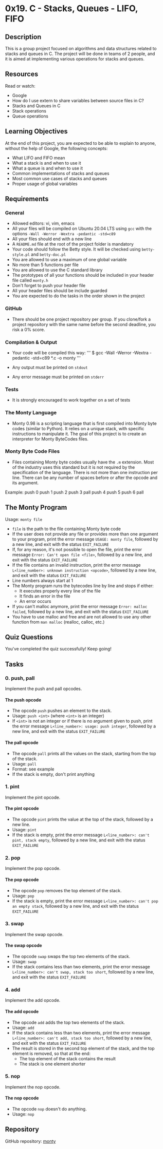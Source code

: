# 0x19. C - Stacks, Queues - LIFO, FIFO

## Description
This is a group project focused on algorithms and data structures related to stacks and queues in C. The project will be done in teams of 2 people, and it is aimed at implementing various operations for stacks and queues.


## Resources
Read or watch:
- Google
- How do I use extern to share variables between source files in C?
- Stacks and Queues in C
- Stack operations
- Queue operations

## Learning Objectives
At the end of this project, you are expected to be able to explain to anyone, without the help of Google, the following concepts:
- What LIFO and FIFO mean
- What a stack is and when to use it
- What a queue is and when to use it
- Common implementations of stacks and queues
- Most common use cases of stacks and queues
- Proper usage of global variables

## Requirements
### General
- Allowed editors: vi, vim, emacs
- All your files will be compiled on Ubuntu 20.04 LTS using `gcc` with the options `-Wall -Werror -Wextra -pedantic -std=c89`
- All your files should end with a new line
- A `README.md` file at the root of the project folder is mandatory
- Your code should follow the Betty style. It will be checked using `betty-style.pl` and `betty-doc.pl`
- You are allowed to use a maximum of one global variable
- No more than 5 functions per file
- You are allowed to use the C standard library
- The prototypes of all your functions should be included in your header file called `monty.h`
- Don't forget to push your header file
- All your header files should be include guarded
- You are expected to do the tasks in the order shown in the project

### GitHub
- There should be one project repository per group. If you clone/fork a project repository with the same name before the second deadline, you risk a 0% score.

### Compilation & Output
- Your code will be compiled this way:
'''
$ gcc -Wall -Werror -Wextra -pedantic -std=c89 *.c -o monty
''' 

- Any output must be printed on `stdout`
- Any error message must be printed on `stderr`

### Tests
- It is strongly encouraged to work together on a set of tests

### The Monty Language
- Monty 0.98 is a scripting language that is first compiled into Monty byte codes (similar to Python). It relies on a unique stack, with specific instructions to manipulate it. The goal of this project is to create an interpreter for Monty ByteCodes files.

### Monty Byte Code Files
- Files containing Monty byte codes usually have the `.m` extension. Most of the industry uses this standard but it is not required by the specification of the language. There is not more than one instruction per line. There can be any number of spaces before or after the opcode and its argument.

Example:
push 0
push 1
push 2
push 3
pall
push 4
push 5
push 6
pall


## The Monty Program
Usage: `monty file`

- `file` is the path to the file containing Monty byte code
- If the user does not provide any file or provides more than one argument to your program, print the error message `USAGE: monty file`, followed by a new line, and exit with the status `EXIT_FAILURE`
- If, for any reason, it's not possible to open the file, print the error message `Error: Can't open file <file>`, followed by a new line, and exit with the status `EXIT_FAILURE`
- If the file contains an invalid instruction, print the error message `L<line_number>: unknown instruction <opcode>`, followed by a new line, and exit with the status `EXIT_FAILURE`
- Line numbers always start at 1
- The Monty program runs the bytecodes line by line and stops if either:
    - It executes properly every line of the file
    - It finds an error in the file
    - An error occurs
- If you can't malloc anymore, print the error message `Error: malloc failed`, followed by a new line, and exit with the status `EXIT_FAILURE`
- You have to use malloc and free and are not allowed to use any other function from `man malloc` (realloc, calloc, etc.)

## Quiz Questions
You've completed the quiz successfully! Keep going!

## Tasks
### 0. push, pall
Implement the push and pall opcodes.

#### The push opcode
- The opcode `push` pushes an element to the stack.
- Usage: `push <int>` (where `<int>` is an integer)
- If `<int>` is not an integer or if there is no argument given to push, print the error message `L<line_number>: usage: push integer`, followed by a new line, and exit with the status `EXIT_FAILURE`

#### The pall opcode
- The opcode `pall` prints all the values on the stack, starting from the top of the stack.
- Usage: `pall`
- Format: see example
- If the stack is empty, don't print anything

### 1. pint
Implement the pint opcode.

#### The pint opcode
- The opcode `pint` prints the value at the top of the stack, followed by a new line.
- Usage: `pint`
- If the stack is empty, print the error message `L<line_number>: can't pint, stack empty`, followed by a new line, and exit with the status `EXIT_FAILURE`

### 2. pop
Implement the pop opcode.

#### The pop opcode
- The opcode `pop` removes the top element of the stack.
- Usage: `pop`
- If the stack is empty, print the error message `L<line_number>: can't pop an empty stack`, followed by a new line, and exit with the status `EXIT_FAILURE`

### 3. swap
Implement the swap opcode.

#### The swap opcode
- The opcode `swap` swaps the top two elements of the stack.
- Usage: `swap`
- If the stack contains less than two elements, print the error message `L<line_number>: can't swap, stack too short`, followed by a new line, and exit with the status `EXIT_FAILURE`

### 4. add
Implement the add opcode.

#### The add opcode
- The opcode `add` adds the top two elements of the stack.
- Usage: `add`
- If the stack contains less than two elements, print the error message `L<line_number>: can't add, stack too short`, followed by a new line, and exit with the status `EXIT_FAILURE`
- The result is stored in the second top element of the stack, and the top element is removed, so that at the end:
    - The top element of the stack contains the result
    - The stack is one element shorter

### 5. nop
Implement the nop opcode.

#### The nop opcode
- The opcode `nop` doesn't do anything.
- Usage: `nop`


## Repository
GitHub repository: [monty](https://github.com/sassihamdi-CD/monty)
